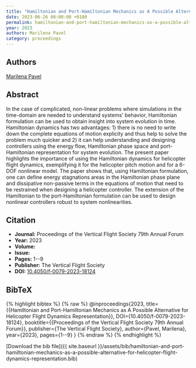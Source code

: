 ```yaml
---
title: "Hamiltonian and Port-Hamiltonian Mechanics as A Possible Alternative for Helicopter Flight Dynamics Representation"
date: 2023-06-26 00:00:00 +0100
permalink: hamiltonian-and-port-hamiltonian-mechanics-as-a-possible-alternative-for-helicopter-flight-dynamics-representation
year: 2023
authors: Marilena Pavel
category: proceedings
---
```

 
## Authors
[Marilena Pavel](authors/marilena-pavel)
 
## Abstract
 In the case of complicated, non-linear problems where simulations in the time-domain are needed to understand systems' behavior, Hamiltonian formulation can be used to obtain insight into system evolution in time. Hamiltonian dynamics has two advantages: 1) there is no need to write down the complete equations of motion explicity and thus help to solve the problem much quicker and 2) it can help understanding and designing controllers using the energy flow, Hamiltonian phase space and port-Hamiltonian representation for system evolution. The present paper highlights the importance of using the Hamiltonian dynamics for helicopter flight dynamics, exemplifying it for the helicopter pitch motion and for a 6-DOF nonlinear model. The paper shows that, using Hamiltonian formulation, one can define energy stagnations areas in the Hamiltonian phase plane and dissipative non-passive terms in the equations of motion that need to be restrained when designing a helicopter controller. The extension of the Hamiltonian to the port-Hamiltonian formulation can be used to design nonlinear controllers robust to system nonlinearities. 
 
## Citation
- **Journal:** Proceedings of the Vertical Flight Society 79th Annual Forum
- **Year:** 2023
- **Volume:** 
- **Issue:** 
- **Pages:** 1--9
- **Publisher:** The Vertical Flight Society
- **DOI:** [10.4050/f-0079-2023-18124](https://doi.org/10.4050/f-0079-2023-18124)
 
## BibTeX
{% highlight bibtex %}
{% raw %}
@inproceedings{2023,
  title={{Hamiltonian and Port-Hamiltonian Mechanics as A Possible Alternative for Helicopter Flight Dynamics Representation}},
  DOI={10.4050/f-0079-2023-18124},
  booktitle={{Proceedings of the Vertical Flight Society 79th Annual Forum}},
  publisher={The Vertical Flight Society},
  author={Pavel, Marilena},
  year={2023},
  pages={1--9}
}
{% endraw %}
{% endhighlight %}
 
[Download the bib file]({{ site.baseurl }}/assets/bib/hamiltonian-and-port-hamiltonian-mechanics-as-a-possible-alternative-for-helicopter-flight-dynamics-representation.bib)
 

